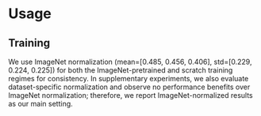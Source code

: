 # Usage
## Training



We use ImageNet normalization (mean=[0.485, 0.456, 0.406], std=[0.229, 0.224, 0.225]) for both the ImageNet-pretrained and scratch training regimes for consistency. In supplementary experiments, we also evaluate dataset-specific normalization and observe no performance benefits over ImageNet normalization; therefore, we report ImageNet-normalized results as our main setting.
